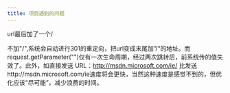 ```yaml
---
title: 项目遇到的问题
---
```


url最后加了一个/

不加"/",系统会自动进行301的重定向，把url变成末尾加”/“的地址。而request.getParameter("")仅有一次生命周期，经过两次跳转后，前系统传的值失效了。此外，如直接发送 URL：http://msdn.microsoft.com/ie/ 比发送http://msdn.microsoft.com/ie速度将会更快，当然这种速度是感觉不到的，但优化应该“尽可能”，减少浪费的时间。
